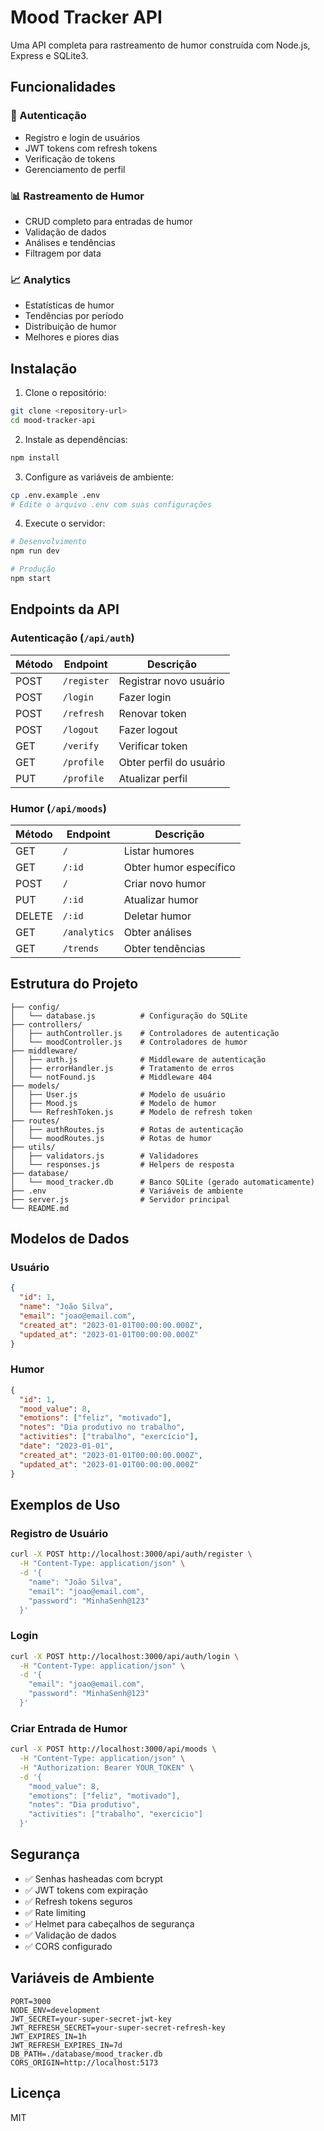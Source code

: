 # Mood Tracker API

Uma API completa para rastreamento de humor construída com Node.js, Express e SQLite3.

## Funcionalidades

### 🔐 Autenticação
- Registro e login de usuários
- JWT tokens com refresh tokens
- Verificação de tokens
- Gerenciamento de perfil

### 📊 Rastreamento de Humor
- CRUD completo para entradas de humor
- Validação de dados
- Análises e tendências
- Filtragem por data

### 📈 Analytics
- Estatísticas de humor
- Tendências por período
- Distribuição de humor
- Melhores e piores dias

## Instalação

1. Clone o repositório:
```bash
git clone <repository-url>
cd mood-tracker-api
```

2. Instale as dependências:
```bash
npm install
```

3. Configure as variáveis de ambiente:
```bash
cp .env.example .env
# Edite o arquivo .env com suas configurações
```

4. Execute o servidor:
```bash
# Desenvolvimento
npm run dev

# Produção
npm start
```

## Endpoints da API

### Autenticação (`/api/auth`)

| Método | Endpoint | Descrição |
|--------|----------|-----------|
| POST | `/register` | Registrar novo usuário |
| POST | `/login` | Fazer login |
| POST | `/refresh` | Renovar token |
| POST | `/logout` | Fazer logout |
| GET | `/verify` | Verificar token |
| GET | `/profile` | Obter perfil do usuário |
| PUT | `/profile` | Atualizar perfil |

### Humor (`/api/moods`)

| Método | Endpoint | Descrição |
|--------|----------|-----------|
| GET | `/` | Listar humores |
| GET | `/:id` | Obter humor específico |
| POST | `/` | Criar novo humor |
| PUT | `/:id` | Atualizar humor |
| DELETE | `/:id` | Deletar humor |
| GET | `/analytics` | Obter análises |
| GET | `/trends` | Obter tendências |

## Estrutura do Projeto

```
├── config/
│   └── database.js          # Configuração do SQLite
├── controllers/
│   ├── authController.js    # Controladores de autenticação
│   └── moodController.js    # Controladores de humor
├── middleware/
│   ├── auth.js              # Middleware de autenticação
│   ├── errorHandler.js      # Tratamento de erros
│   └── notFound.js          # Middleware 404
├── models/
│   ├── User.js              # Modelo de usuário
│   ├── Mood.js              # Modelo de humor
│   └── RefreshToken.js      # Modelo de refresh token
├── routes/
│   ├── authRoutes.js        # Rotas de autenticação
│   └── moodRoutes.js        # Rotas de humor
├── utils/
│   ├── validators.js        # Validadores
│   └── responses.js         # Helpers de resposta
├── database/
│   └── mood_tracker.db      # Banco SQLite (gerado automaticamente)
├── .env                     # Variáveis de ambiente
├── server.js                # Servidor principal
└── README.md
```

## Modelos de Dados

### Usuário
```json
{
  "id": 1,
  "name": "João Silva",
  "email": "joao@email.com",
  "created_at": "2023-01-01T00:00:00.000Z",
  "updated_at": "2023-01-01T00:00:00.000Z"
}
```

### Humor
```json
{
  "id": 1,
  "mood_value": 8,
  "emotions": ["feliz", "motivado"],
  "notes": "Dia produtivo no trabalho",
  "activities": ["trabalho", "exercício"],
  "date": "2023-01-01",
  "created_at": "2023-01-01T00:00:00.000Z",
  "updated_at": "2023-01-01T00:00:00.000Z"
}
```

## Exemplos de Uso

### Registro de Usuário
```bash
curl -X POST http://localhost:3000/api/auth/register \
  -H "Content-Type: application/json" \
  -d '{
    "name": "João Silva",
    "email": "joao@email.com",
    "password": "MinhaSenh@123"
  }'
```

### Login
```bash
curl -X POST http://localhost:3000/api/auth/login \
  -H "Content-Type: application/json" \
  -d '{
    "email": "joao@email.com",
    "password": "MinhaSenh@123"
  }'
```

### Criar Entrada de Humor
```bash
curl -X POST http://localhost:3000/api/moods \
  -H "Content-Type: application/json" \
  -H "Authorization: Bearer YOUR_TOKEN" \
  -d '{
    "mood_value": 8,
    "emotions": ["feliz", "motivado"],
    "notes": "Dia produtivo",
    "activities": ["trabalho", "exercício"]
  }'
```

## Segurança

- ✅ Senhas hasheadas com bcrypt
- ✅ JWT tokens com expiração
- ✅ Refresh tokens seguros
- ✅ Rate limiting
- ✅ Helmet para cabeçalhos de segurança
- ✅ Validação de dados
- ✅ CORS configurado

## Variáveis de Ambiente

```env
PORT=3000
NODE_ENV=development
JWT_SECRET=your-super-secret-jwt-key
JWT_REFRESH_SECRET=your-super-secret-refresh-key
JWT_EXPIRES_IN=1h
JWT_REFRESH_EXPIRES_IN=7d
DB_PATH=./database/mood_tracker.db
CORS_ORIGIN=http://localhost:5173
```

## Licença

MIT